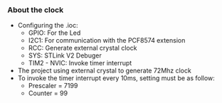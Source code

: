 ### About the clock
- Configuring the .ioc:
  - GPIO: For the Led 
  - I2C1: For communication with the PCF8574 extension
  - RCC: Generate external crystal clock
  - SYS: STLink V2 Debuger
  - TIM2 - NVIC: Invoke timer interrupt
- The project using external crystal to generate 72Mhz clock
- To invoke the timer interrupt every 10ms, setting must be as follow:
  - Prescaler = 7199
  - Counter = 99
